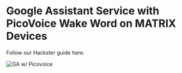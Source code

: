 # Google Assistant Service with PicoVoice Wake Word on MATRIX Devices

Follow our Hackster guide here.

![GA w/ Picovoice](GA_w_picovoice.gif)
